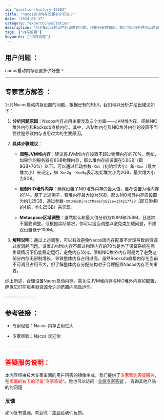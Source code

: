 ```yaml
---
id: "question-history-12682"
title: "nacos启动内存设置多少好些？"
date: "2024-05-17"
category: "expertConsultation"
description: "针对Nacos启动内存设置的问题，根据已有的知识，我们可以分析并给出建议如下：1. **分析问题原因**：Nacos内存占用主要涉及三个方面——JVM堆内存、网络NIO堆外内存和Rocksdb直接内存。其中，JVM堆内存及NIO堆外内存的设置不当往往是导致内存占用过大的主要原因。2. **具体步骤建"
tags: ["内存设置"]
keywords: ["内存设置"]
---
```


## 用户问题 ： 
 nacos启动内存设置多少好些？  

---------------
## 专家官方解答 ：

针对Nacos启动内存设置的问题，根据已有的知识，我们可以分析并给出建议如下：

1. **分析问题原因**：Nacos内存占用主要涉及三个方面——JVM堆内存、网络NIO堆外内存和Rocksdb直接内存。其中，JVM堆内存及NIO堆外内存的设置不当往往是导致内存占用过大的主要原因。

2. **具体步骤建议**：
   - **调整JVM堆内存**：建议将JVM堆内存设置不超过物理内存的70%。例如，如果你的服务器有8GB物理内存，那么堆内存应设置在5.6GB（即8GB*70%）以下。可以通过启动参数`-Xms`（初始堆大小）和`-Xmx`（最大堆大小）来设定，如`-Xms2g -Xmx5g`表示初始堆大小为2GB，最大堆大小为5GB。
   
   - **限制NIO堆外内存**：确保设置了NIO堆外内存的最大值，推荐设置为堆内存的1/4。基于上述例子，若堆内存最大设为5GB，那么NIO堆外内存应设置为约1.25GB，通过参数`-XX:MaxDirectMemorySize=134217728`（即128MB的4倍，约1.25GB）来实现。
   
   - **Metaspace区域调整**：虽然默认和最大值分别为128M和256M，且通常不需要调整，但根据实际情况，你可以适当调整以避免类加载问题，不建议设置低于100M。

3. **解释说明**：通过上述调整，可以有效避免Nacos因内存配置不合理导致的资源过度消耗问题。设置JVM堆内存不超过物理内存的70%是为了保证系统在高负载情况下仍能稳定运行，避免内存溢出。限制NIO堆外内存则是为了避免这部分内存无限制增长，导致整体内存占用过高。虽然Rocksdb直接内存在当前不可调且占用不大，但了解整体内存分配结构对于合理配置Nacos内存至关重要。

综上所述，合理设置Nacos启动内存，需关注JVM堆内存与NIO堆外内存的配置，确保它们在服务器资源允许的范围内高效运作。


<font color="#949494">---------------</font> 


## 参考链接 ：

* 专家经验：Nacos 内存占用过大 
 
 * 专家经验：Nacos 欢迎你 


 <font color="#949494">---------------</font> 
 


## <font color="#FF0000">答疑服务说明：</font> 

本内容经由技术专家审阅的用户问答的镜像生成，我们提供了<font color="#FF0000">专家智能答疑服务</font>，在<font color="#FF0000">页面的右下的浮窗”专家答疑“</font>。您也可以访问 : [全局专家答疑](https://answer.opensource.alibaba.com/docs/intro) 。 咨询其他产品的的问题

### 反馈
如问答有错漏，欢迎点：[差评](https://ai.nacos.io/user/feedbackByEnhancerGradePOJOID?enhancerGradePOJOId=13850)给我们反馈。
